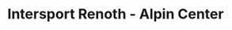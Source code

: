 ---
title: "Intersport Renoth - Alpin Center"
url: /schoenau-am-koenigssee/intersport-renoth-alpin-center/
shop: Sport
---